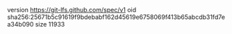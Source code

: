 version https://git-lfs.github.com/spec/v1
oid sha256:25671b5c91619f9bdebabf162d45619e6758069f413b65abcdb31fd7ea34b090
size 11933
